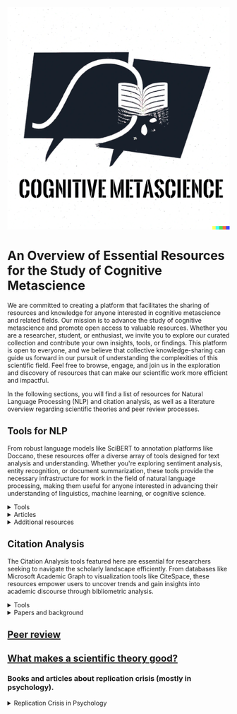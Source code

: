 ![image](cog_metasci.png)

# An Overview of Essential Resources for the Study of Cognitive Metascience

We are committed to creating a platform that facilitates the sharing of resources and knowledge for anyone interested in cognitive metascience and related fields. Our mission is to advance the study of cognitive metascience and promote open access to valuable resources. Whether you are a researcher, student, or enthusiast, we invite you to explore our curated collection and contribute your own insights, tools, or findings.
This platform is open to everyone, and we believe that collective knowledge-sharing can guide us forward in our pursuit of understanding the complexities of this scientific field. Feel free to browse, engage, and join us in the exploration and discovery of resources that can make our scientific work more efficient and impactful.

In the following sections, you will find a list of resources for Natural Language Processing (NLP) and citation analysis, as well as a literature overview regarding scientific theories and peer review processes.

## Tools for NLP

From robust language models like SciBERT to annotation platforms like Doccano, these resources offer a diverse array of tools designed for text analysis and understanding. Whether you're exploring sentiment analysis, entity recognition, or document summarization, these tools provide the necessary infrastructure for work in the field of natural language processing, making them useful for anyone interested in advancing their understanding of linguistics, machine learning, or cognitive science.

<details>
<summary>Tools</summary>

* [ Lingo4G ](https://carrotsearch.com/lingo4g/)

By using Lingo46 you can get an overview of thousands of documents within seconds, instantly drill-down to documents of interest. You can build custom text mining pipelines ranging from simple search to 2D mapping, time-series analysis and duplicate detection. You can combine topics, clusters and 2D document maps into powerful visualizations. Closed source. *Our lab has a research licence*.

* [Cortext Manager](https://www.cortext.net/projects/cortext-manager/)

The basic workflow of Cortex Manager is following: (1) upload raw files from various scientific bibliography databases (ISI Thomson Web of Science, Pubmed, etc) and simple CSV files, (2) transform text files into standard corpus database file, (3) perform a series of graphical analysis to produce descriptive statistical analysis, social graphs of entities and timeline based phylogenetic reconstructions, (4) download outputs in format compatible with third party software.

* [ Text Visualization Browser ](https://textvis.lnu.se/)
* [ doccano ](https://github.com/doccano/doccano)

Doccano is an open-source text annotation tool for humans. It provides annotation features for text classification, sequence labeling, and sequence to sequence tasks. You can create labeled data for sentiment analysis, named entity recognition, text summarization, and so on. Just create a project, upload data, and start annotating. You can build a dataset in hours.

* [ SciBERT ](https://github.com/allenai/scibert)

SciBERT is a BERT model trained on scientific text. SciBERT is trained on papers from the corpus of semanticscholar.org. Corpus size is 1.14M papers, 3.1B tokens. We use the full text of the papers in training, not just abstracts. SciBERT has its own vocabulary (scivocab) that's built to best match the training corpus. We trained cased and uncased versions. We also include models trained on the original BERT vocabulary (basevocab) for comparison. It results in state-of-the-art performance on a wide range of scientific domain nlp tasks.

* [ CADE ](https://federicobianchi.io/cade/)

CADE can and has been used for several different tasks: from general temporal vector space alignment [1] and a more general comparison of language variation [2], to tasks like semantic change detection in diachronic contexts [3,6] and narrative understanding [5].
![image](https://github.com/sofijakrivokapic/cognitivemetascience/assets/125128460/d06257d3-48ec-4c7c-b078-e04f76072ae4)

* [ CR Explorer ](https://andreas-thor.github.io/CRExplorer/)

The CRExplorer uses data from Web of Science (Clarivate Analytics) or Scopus (Elsevier) as input. Publication sets have to be downloaded including the references cited. The program focusses on the analysis of the cited references, in particular on the referenced publication years. Over time, "citation classics" of a field become more pronounced. When the aggregated citations are plotted along the time axis, one obtains a "spectrogram" with distinct peaks. CRExplorer visualizes this spectrogram, cleans the cited references (disambiguation), and uses a smoothing algorithm to suppress the noise.

* [ WEAVIATE ](https://github.com/weaviate/weaviate)

Weaviate is an open source vector database that stores both objects and vectors, allowing for combining vector search with structured filtering with the fault-tolerance and scalability of a cloud-native database, all accessible through GraphQL, REST, and various language clients.

* [ Haystack ](https://haystack.deepset.ai/)
* [ PaperAI ](https://github.com/neuml/paperai)

paperai is a semantic search and workflow application for medical/scientific papers. Applications range from semantic search indexes that find matches for medical/scientific queries to full-fledged reporting applications powered by machine learning.

![image](https://github.com/sofijakrivokapic/cognitivemetascience/assets/125128460/f1dbc4b5-5735-40ea-8712-8d3875ffb0fd)

* [ SciWING ](https://sciwing.io/)

* [ ChatGPT Retrieval](https://github.com/openai/chatgpt-retrieval-plugin)
* [ Atlas ](https://atlas.nomic.ai/)

Interact, discover insights and build with **unstructured text, image and audio data.** Uncover data insights from your text and images - right from your web browser. Make sense of your data with AI computed topics, data labels and groupings and embeddings. Share text, image, and embeddings datasets with your team or customers. Scales from 100 to 100 million unstructured datapoints.

* [ twXplorer](https://twxplorer.knightlab.com/)
* [Poe](https://poe.com/login)
* [ChatBot Arena](https://chat.lmsys.org/)

Ask any question to two anonymous models (e.g., ChatGPT, Claude, Llama) and vote for the better one! You can continue chatting until you identify a winner. Vote won't be counted if model identity is revealed during conversation.

* [OpenAI’s Whisper](https://towardsdatascience.com/transcribe-audio-files-with-openais-whisper-e973ae348aa7)
* [AI Library](https://library.phygital.plus/)

Overview of many useful AI tools.

* [OP Vault](https://github.com/pashpashpash/vault-ai)

OP Vault uses the OP Stack (OpenAI + Pinecone Vector Database) to enable users to upload their own custom knowledgebase files and ask questions about their contents. The primary focus is on human-readable content like books, letters, and other documents, making it a practical and valuable tool for knowledge extraction and question-answering. You can upload an entire library's worth of books and documents and recieve pointed answers along with the name of the file and specific section within the file that the answer is based on!

* [twarc](https://github.com/DocNow/twarc)

Twarc is a command line tool and Python library for collecting and archiving Twitter JSON data via the Twitter API. It has separate commands (twarc and twarc2) for working with the older v1.1 API and the newer v2 API and Academic Access (respectively).
 
* [Fine-Tuning ChatGPT for Sentiment Analysis With W&B](https://wandb.ai/mostafaibrahim17/ml-articles/reports/Fine-Tuning-ChatGPT-for-Sentiment-Analysis-With-W-B--Vmlldzo1NjMzMjQx)
* [LM Studio](https://lmstudio.ai/)


</details>


<details>
<summary>Articles</summary>

* [Google "We Have No Moat, And Neither Does OpenAI](https://www.semianalysis.com/p/google-we-have-no-moat-and-neither)
 
* [A La Carte Embedding: Cheap but Effective Induction of Semantic Feature Vectors](https://arxiv.org/abs/1805.05388)
  
* [Reinventing search for research](https://about.system.com/blog/reinventing-search-for-research)
  
* [Sentiment Analysis through LLM Negotiations](https://arxiv.org/abs/2311.01876)
  
* [Chatbots Are Not Reliable Text Annotators](https://arxiv.org/abs/2311.05769)
  
* [Becoming Proficient in Document Extraction](https://www.llamaindex.ai/blog/becoming-proficient-in-document-extraction-32aa13046ed5)
  
* [LLM pricing sheet](https://docs.google.com/spreadsheets/d/1NX8ZW9Jnfpy88PC2d6Bwla87JRiv3GTeqwXoB4mKU_s/edit?pli=1#gid=0)
  
* [How should the advent of large language models affect the practice of science?](https://arxiv.org/abs/2312.03759)

</details>

<details>
<summary>Additional resources</summary>
 
* [OpenBooks: Concept Search](https://scholar.harvard.edu/stephenosadetz/digitalresearch)

* [GitHub list: Scholarly Data Analysis](https://github.com/napsternxg/awesome-scholarly-data-analysis)
  
* [GPT-4 Open-Source Alternatives](https://www.datacamp.com/blog/12-gpt4-open-source-alternatives?ref=emergentmind)
  
* [ChatGPT Cheat Sheet for Data Science](https://www.datacamp.com/cheat-sheet/chatgpt-cheat-sheet-data-science)
  

</details>

## Citation Analysis

The Citation Analysis tools featured here are essential for researchers seeking to navigate the scholarly landscape efficiently. From databases like Microsoft Academic Graph to visualization tools like CiteSpace, these resources empower users to uncover trends and gain insights into academic discourse through bibliometric analysis.

<details>
<summary>Tools</summary>
 
* [ Lens ](https://www.lens.org/)

An aggregator for diverse open knowledge sets, including scholarly works and patents. Offers discovery and analytics tools, ‘The Lens MetaRecord’ integrates multiple identifiers and sources to provide comprehensive and normalized metadata while maintaining provenance. 
* [ SN SciGraph ](https://communities.springernature.com/users/82895-sn-scigraph)

* [ Webometric Analyst ](http://lexiurl.wlv.ac.uk/)

Free Windows-based program, designed for altmetrics, citation analysis, social web analysis, and webometrics, including link analysis. Data is downloaded through APIs or directly, and various text and citation processing options are provided. Altmetrics and citation analysis cover data sources like Mendeley, Altmetric.com, Google Books, and WorldCat. Social web analysis includes platforms such as YouTube, Twitter, Goodreads, and Flickr.

* [ Microsoft Academic Graph ](https://www.microsoft.com/en-us/research/project/microsoft-academic-graph/)
 
Depracated project; Knowledge graph with scientific publications, citation relationships and authors; supporting various applications 

* [ Dimensions.AI ](https://www.dimensions.ai/)

Database that integrates data and analytical tools in a single platform with over 106 million publications linked to grants, patents, clinical trials, datasets, policy papers, citations and article metrics. Extremely expensive, acquiring free access is near-impossible.

* [ CiteSpace ](https://sourceforge.net/projects/citespace/)

Visual analytic tool designed for studying scholarly literature trends. The workflow involves analytic tasks and a variety of configurations, emphasizing the importance of understanding underlying concepts and principles. The tool is unique for linking publications with grants, patents, clinical trials, datasets, and policy papers, offering a holistic research landscape.

* [ OpenAIRE ](https://graph.openaire.eu/)

OpenAIRE providesn a large database of research data that is stored in a graph format (that represents relationships between research outputs, citations, funding, organizations and collaborations). Used for research evaluation in replacement of proprietary databases such as Web of Science or Scopus.

* [ Scite.AI ](https://scite.ai/)

Analyses the textual context of citations, distinguishing between supporting, mentioning, and contrasting citations. Processes full-text articles to create ‘Smart Citations’, which contain information about citation relationships, contextual details, and classification types. Also offers Custom Dashboards, a Zotero Plugin, and a Browser Extension. Sources papers from publishers, preprint servers, and other reputable sources, accessing full-text PDFs and XMLs for analysis.

* [Sciveyor](https://pencelab.be/projects/sciveyor/)

</details>

<details>
<summary>Papers and background</summary>

* [CausalCite: A Causal Formulation of Paper Citations](https://arxiv.org/abs/2311.02790v2)

The paper proposes a novel method called TextMatch for evaluating the significance of scientific papers, addressing the limitations of traditional citation counts. TextMatch utilizes high-dimensional text embeddings generated by large language models (LLMs) to encode papers, extracts similar samples using cosine similarity, and synthesizes a counterfactual sample based on the weighted average of similar papers. The resulting metric, called CausalCite, offers a causal formulation of paper citations. The effectiveness of CausalCite is demonstrated through its high correlation with paper impact, as assessed by scientific experts, and its stability across various sub-fields of AI. The study provides insights for future researchers to leverage this metric for a more comprehensive understanding of a paper's quality. Code and data are available for further exploration.

</details>

## [Peer review](peer-review.md)

## [What makes a scientific theory good?](theory.md)


### Books and articles about replication crisis (mostly in psychology).

<details>
<summary>Replication Crisis in Psychology</summary>
 
* [Stepping in the Same River Twice: Replication in Biological Research](https://www.jstor.org/stable/j.ctt1n2tvtj)
 
* [A discipline-wide investigation of the replicability of Psychology papers over the past two decades](https://www.pnas.org/doi/10.1073/pnas.2208863120)
  
* [No Evidence for a Replicability Crisis in Psychological Science](https://projects.iq.harvard.edu/psychology-replications/)
  
* [The problem with science: the reproducibility crisis and what to do about it](https://academic.oup.com/book/39705)
  
* [Rethinking Reproducibility as a Criterion for Research Quality](https://www.emerald.com/insight/content/doi/10.1108/S0743-41542018000036B009/full/html)
 
* [Reproducibility failures are essential to scientific inquiry](https://www.pnas.org/doi/full/10.1073/pnas.1806370115)
 
* [The logical structure of experiments lays the foundation for a theory of reproducibility](https://www.biorxiv.org/content/10.1101/2022.08.10.503444v1)
 
* [Perhaps Psychology’s Replication Crisis is a Theoretical Crisis that is Only Masquerading as a Statistical One ](https://tidsskrift.dk/irtp/article/view/127764)

</details>
